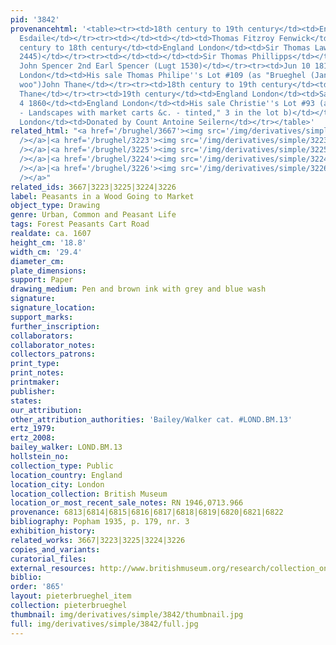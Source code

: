 ```yaml
---
pid: '3842'
provenancehtml: '<table><tr><td>18th century to 19th century</td><td>England London</td><td>William
  Esdaile</td></tr><tr><td></td><td></td><td>Thomas Fitzroy Fenwick</td></tr><tr><td>18th
  century to 18th century</td><td>England London</td><td>Sir Thomas Lawrence (lLugt
  2445)</td></tr><tr><td></td><td></td><td>Sir Thomas Phillipps</td></tr><tr><td></td><td></td><td>George
  John Spencer 2nd Earl Spencer (Lugt 1530)</td></tr><tr><td>Jun 10 1811</td><td>England
  London</td><td>His sale Thomas Philipe''s Lot #109 (as "Brueghel (Jan) One - a Flemish
  woo")John Thane</td></tr><tr><td>18th century to 19th century</td><td>England London</td><td>John
  Thane</td></tr><tr><td>19th century</td><td>England London</td><td>Samuel Woodburn</td></tr><tr><td>Jun
  4 1860</td><td>England London</td><td>His sale Christie''s Lot #93 (as "Brueghel
  - Landscapes with market carts &c. - tinted," 3 in the lot b)</td></tr><tr><td>1946</td><td>England
  London</td><td>Donated by Count Antoine Seilern</td></tr></table>'
related_html: "<a href='/brughel/3667'><img src='/img/derivatives/simple/3667/thumbnail.jpg'
  /></a>|<a href='/brughel/3223'><img src='/img/derivatives/simple/3223/thumbnail.jpg'
  /></a>|<a href='/brughel/3225'><img src='/img/derivatives/simple/3225/thumbnail.jpg'
  /></a>|<a href='/brughel/3224'><img src='/img/derivatives/simple/3224/thumbnail.jpg'
  /></a>|<a href='/brughel/3226'><img src='/img/derivatives/simple/3226/thumbnail.jpg'
  /></a>"
related_ids: 3667|3223|3225|3224|3226
label: Peasants in a Wood Going to Market
object_type: Drawing
genre: Urban, Common and Peasant Life
tags: Forest Peasants Cart Road
realdate: ca. 1607
height_cm: '18.8'
width_cm: '29.4'
diameter_cm:
plate_dimensions:
support: Paper
drawing_medium: Pen and brown ink with grey and blue wash
signature:
signature_location:
support_marks:
further_inscription:
collaborators:
collaborator_notes:
collectors_patrons:
print_type:
print_notes:
printmaker:
publisher:
states:
our_attribution:
other_attribution_authorities: 'Bailey/Walker cat. #LOND.BM.13'
ertz_1979:
ertz_2008:
bailey_walker: LOND.BM.13
hollstein_no:
collection_type: Public
location_country: England
location_city: London
location_collection: British Museum
location_or_most_recent_sale_notes: RN 1946,0713.966
provenance: 6813|6814|6815|6816|6817|6818|6819|6820|6821|6822
bibliography: Popham 1935, p. 179, nr. 3
exhibition_history:
related_works: 3667|3223|3225|3224|3226
copies_and_variants:
curatorial_files:
external_resources: http://www.britishmuseum.org/research/collection_online/collection_object_details.aspx?objectId=712257&partId=1&searchText=1946%2C0713.966&view=list&page=1
biblio:
order: '865'
layout: pieterbrueghel_item
collection: pieterbrueghel
thumbnail: img/derivatives/simple/3842/thumbnail.jpg
full: img/derivatives/simple/3842/full.jpg
---
```

